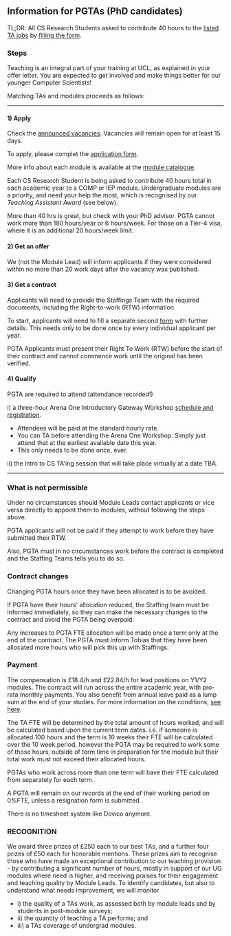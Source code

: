 ## Information for PGTAs (PhD candidates)

TL;DR: All CS Research Students asked to contribute 40 hours to the [listed TA jobs]([https://tinyurl.com/dk4dzfmx](https://forms.gle/RZSDJfEy5A9AnPyn7)) by [filling the form](https://forms.gle/6Jnsu8v9Z3jc7ohWA).

### Steps

Teaching is an integral part of your training at UCL, as explained in your offer letter.
You are expected to get involved and make things better for our younger Computer Scientists!

Matching TAs and modules proceeds as follows:

-----------

#### 1) Apply

Check the [announced vacancies](https://tinyurl.com/dk4dzfmx).
Vacancies will remain open for at least 15 days.

To apply, please complet the [application form](https://forms.gle/RZSDJfEy5A9AnPyn7).

More info about each module is available at the [module catalogue](https://www.ucl.ac.uk/module-catalogue/).

Each CS Research Student is being asked to contribute 40 hours total in each academic year to a COMP or IEP module.
Undergraduate modules are a priority, and need your help the most, which is recognised by our *Teaching Assistant Award* (see below).

More than 40 hrs is great, but check with your PhD advisor.
PGTA cannot work more than 180 hours/year or 6 hours/week.
For those on a Tier-4 visa, where it is an additional 20 hours/week limit.

#### 2) Get an offer

We (not the Module Lead) will inform applicants if they were considered within no more than 20 work days after the vacancy was published.

#### 3) Get a contract

Applicants will need to provide the Staffings Team with the required documents, including the Right-to-work (RTW) information.

To start, applicants will need to fill a separate second [form](https://forms.gle/mi45XNWa8SHKc24B9) with further details.
This needs only to be done once by every individual applicant per year.

PGTA Applicants must present their Right To Work (RTW) before the start of their contract and cannot commence work until the original has been verified.

#### 4) Qualify
PGTA are required to attend (attendance recorded!)

i) a three-hour Arena One Introductory Gateway Workshop [schedule and registration](http://www.ucl.ac.uk/arena/one).
- Attendees will be paid at the standard hourly rate. 
- You can TA before attending the Arena One Workshop.
Simply just attend that at the earliest available date this year.
- This only needs to be done once, ever.

ii) the Intro to CS TA'ing session that will take place virtually at a date TBA.

-----------

### What is not permissible
Under no circumstances should Module Leads contact applicants or vice versa directly to appoint them to modules, without
following the steps above.

PGTA applicants will not be paid if they attempt to work before they have submitted their RTW.

Also, PGTA must in no circumstances work before the contract is completed and the Staffing Teams tells you to do so.

### Contract changes
Changing PGTA hours once they have been allocated is to be avoided.

If PGTA have their hours' allocation reduced, the Staffing team must be informed immediately, so they can make the necessary changes to the contract and avoid the PGTA being overpaid.

Any increases to PGTA FTE allocation will be made once a term only at the end of the contract.
The PGTA must inform Tobias that they have been allocated more hours who will pick this up with Staffings.

### Payment
The compensation is £18.4/h and £22.84/h for lead positions on Y1/Y2 modules.
The contract will run across the entire academic year, with pro-rata monthly payments.
You also benefit from annual leave paid as a lump sum at the end of your studies.
For more information on the conditions, [see here](http://www.ucl.ac.uk/hr/docs/post_grad_ta_scheme.php).

The TA FTE will be determined by the total amount of hours worked, and will be calculated based upon the current term dates. i.e. if someone is allocated 100 hours and the term is 10 weeks their FTE will be calculated over the 10 week period, however the PGTA may be required to work some of those hours, outside of term time in preparation for the module but their total work must not exceed their allocated hours.

PGTAs who work across more than one term will have their FTE calculated from separately for each term.

A PGTA will remain on our records at the end of their working period on 0%FTE, unless a resignation form is submitted.

There is no timesheet system like Dovico anymore.

### RECOGNITION
We award three prizes of £250 each to our best TAs, and a further four prizes of £50 each for honorable mentions.
These prizes aim to recognise those who have made an exceptional contribution to our teaching provision - by contributing a significant number of hours, mostly in support of our UG modules where need is higher, and receiving praises for their engagement and teaching quality by Module Leads.
To identify candidates, but also to understand what needs improvement, we will monitor

- i) the quality of a TAs work, as assessed both by module leads and by students in post-module surveys;
- ii) the quantity of teaching a TA performs; and
- iii) a TAs coverage of undergrad modules.

